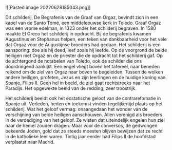 ![[Pasted image 20220628185043.png]]

Dit schilderij, De Begrafenis van de Graaf van Orgaz, bevindt zich in een kapel van de Santo Tomé, een middeleeuwse kerk in Toledo. Graaf Orgaz was een vrome edelman, in 1323 onder het schilderij begraven. In 1580 maakte El Greco het schilderij in opdracht. Bij de begrafenis kwamen Augustinus en Stephanus helpen, een teken van dankbaarheid voor het vele dat Orgaz voor de Augustijnse broeders had gedaan. Het schilderij is een aansporing: doe als hij deed, leef zoals hij leefde. Op de voorgrond de beide heiligen met Orgaz en de priester die de opdracht tot het schilderij gaf. Op de achtergond de notabelen van Toledo, ook de schilder die ons doordringend aankijkt. Een engel vliegt boven het tafereel, naar beneden reikend om de ziel van Orgaz naar boven te begeleiden. Tussen de wolken andere heiligen, profeten, Jezus en zijn leerlingen en de huidige koning van Spanje, Filips II. Geen hel in beeld, de ziel gaat rechtstreeks naar het Paradijs. Het opgewekte beeld van de redding, zeer troostrijk. 

Het schilderij beeldt ook het ecstatische geloof van de contrarefomatie in Spanje uit. Verleden, heden en toekomst vinden tegelijkertijd plaats op het schilderij. Wat het geloof vermag: onaangedaan het wonder van de verschijning van beide heiligen aanschouwen. Allen verenigd als broeders in de verdediging van het geloof. Ze wisten dat uiteindelijk engelen hun ziel naar de hemel zouden dragen. Maar voor de conversos, de gedwongen bekeerde Joden, gold dat ze steeds moesten blijven bewijzen dat ze recht in de katholieke leer waren. Tintig jaar eerder had Filips II de hoofdstad verplaatst naar Madrid.